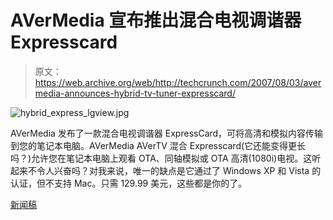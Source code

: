 # AVerMedia 宣布推出混合电视调谐器 Expresscard 

> 原文：<https://web.archive.org/web/http://techcrunch.com/2007/08/03/avermedia-announces-hybrid-tv-tuner-expresscard/>

![hybrid_express_lgview.jpg](img/71a027d5d32be0f3f65fcc75160193ad.png)

AVerMedia 发布了一款混合电视调谐器 ExpressCard，可将高清和模拟内容传输到您的笔记本电脑。AVerMedia AVerTV 混合 Expresscard(它还能变得更长吗？)允许您在笔记本电脑上观看 OTA、同轴模拟或 OTA 高清(1080i)电视。这听起来不令人兴奋吗？对我来说，唯一的缺点是它通过了 Windows XP 和 Vista 的认证，但不支持 Mac。只需 129.99 美元，这些都是你的了。

[新闻稿](https://web.archive.org/web/20150928083155/http://www.aver.com/media/08107.html)
